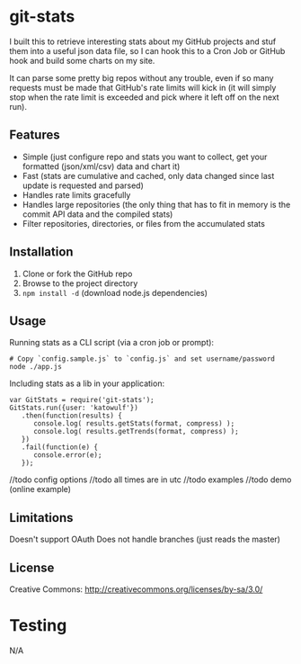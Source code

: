 
# git-stats

I built this to retrieve interesting stats about my GitHub projects and stuf them into a useful json data file, so I can hook
this to a Cron Job or GitHub hook and build some charts on my site.

It can parse some pretty big repos without any trouble, even if so many requests must be made that GitHub's rate limits
will kick in (it will simply stop when the rate limit is exceeded and pick where it left off on the next run).

## Features

 * Simple (just configure repo and stats you want to collect, get your formatted (json/xml/csv) data and chart it)
 * Fast (stats are cumulative and cached, only data changed since last update is requested and parsed)
 * Handles rate limits gracefully
 * Handles large repositories (the only thing that has to fit in memory is the commit API data and the compiled stats)
 * Filter repositories, directories, or files from the accumulated stats

## Installation

1. Clone or fork the GitHub repo
2. Browse to the project directory
3. `npm install -d` (download node.js dependencies)

## Usage

Running stats as a CLI script (via a cron job or prompt):

    # Copy `config.sample.js` to `config.js` and set username/password
    node ./app.js

Including stats as a lib in your application:

    var GitStats = require('git-stats');
    GitStats.run({user: 'katowulf'})
       .then(function(results) {
          console.log( results.getStats(format, compress) );
          console.log( results.getTrends(format, compress) );
       })
       .fail(function(e) {
          console.error(e);
       });


//todo config options
//todo all times are in utc
//todo examples
//todo demo (online example)

## Limitations

Doesn't support OAuth
Does not handle branches (just reads the master)

## License

Creative Commons: http://creativecommons.org/licenses/by-sa/3.0/

# Testing

N/A
